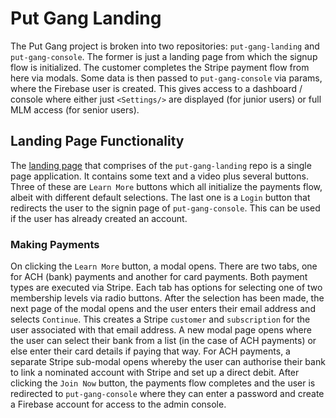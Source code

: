 # Put Gang Landing

The Put Gang project is broken into two repositories: `put-gang-landing` and `put-gang-console`. The former is just a landing page from which the signup flow is initialized. The customer completes the Stripe payment flow from here via modals. Some data is then passed to `put-gang-console` via params, where the Firebase user is created. This gives access to a dashboard / console where either just `<Settings/>` are displayed (for junior users) or full MLM access (for senior users).


## Landing Page Functionality

The [landing page](https://put-gang-landing.web.app/) that comprises of the `put-gang-landing` repo is a single page application. It contains some text and a video plus several buttons. Three of these are `Learn More` buttons which all initialize the payments flow, albeit with different default selections. The last one is a `Login` button that redirects the user to the signin page of `put-gang-console`. This can be used if the user has already created an account.

### Making Payments

On clicking the `Learn More` button, a modal opens. There are two tabs, one for ACH (bank) payments and another for card payments. Both payment types are executed via Stripe. Each tab has options for selecting one of two membership levels via radio buttons. After the selection has been made, the next page of the modal opens and the user enters their email address and selects `Continue`. This creates a Stripe `customer` and `subscription` for the user associated with that email address. A new modal page opens where the user can select their bank from a list (in the case of ACH payments) or else enter their card details if paying that way. For ACH payments, a separate Stripe sub-modal opens whereby the user can authorise their bank to link a nominated account with Stripe and set up a direct debit. After clicking the `Join Now` button, the payments flow completes and the user is redirected to `put-gang-console` where they can enter a password and create a Firebase account for access to the admin console.
